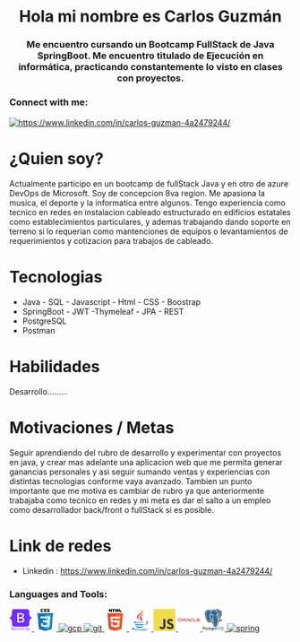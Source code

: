 <h1 align="center">Hola mi nombre es Carlos Guzmán</h1>
<h3 align="center">Me encuentro cursando un Bootcamp FullStack de Java SpringBoot. Me encuentro titulado de Ejecución en informática, practicando constantemente lo visto en clases con proyectos.</h3>

<h3 align="left">Connect with me:</h3>
<p align="left">
<a href="https://linkedin.com/in/https://www.linkedin.com/in/carlos-guzman-4a2479244/" target="blank"><img align="center" src="https://raw.githubusercontent.com/rahuldkjain/github-profile-readme-generator/master/src/images/icons/Social/linked-in-alt.svg" alt="https://www.linkedin.com/in/carlos-guzman-4a2479244/" height="30" width="40" /></a>
</p>

# ¿Quien soy?

Actualmente participo en un bootcamp de fullStack Java y en otro de azure DevOps de Microsoft. Soy de concepcion 8va region. Me apasiona la musica, el deporte y la informatica entre algunos. Tengo experiencia como tecnico en redes en instalacion cableado estructurado en edificios estatales como establecimientos particulares, y ademas trabajando dando soporte en terreno si lo requerian como mantenciones de equipos o levantamientos de requerimientos y cotizacion para trabajos de cableado.

# Tecnologias

- Java - SQL - Javascript - Html - CSS - Boostrap
- SpringBoot - JWT -Thymeleaf - JPA - REST 
- PostgreSQL
- Postman

# Habilidades
Desarrollo......... 

# Motivaciones / Metas

Seguir aprendiendo del rubro de desarrollo y experimentar con proyectos en java, y crear mas adelante una aplicacion web que me permita generar ganancias personales y asi seguir sumando ventas y experiencias con distintas tecnologias conforme vaya avanzado. Tambien un punto importante que me motiva es cambiar de rubro ya que anteriormente trabajaba como tecnico en redes y mi meta es dar el salto a un empleo como desarrollador back/front o fullStack si es posible. 


# Link de redes
- Linkedin : https://www.linkedin.com/in/carlos-guzman-4a2479244/



<h3 align="left">Languages and Tools:</h3>
<p align="left"> <a href="https://getbootstrap.com" target="_blank" rel="noreferrer"> <img src="https://raw.githubusercontent.com/devicons/devicon/master/icons/bootstrap/bootstrap-plain-wordmark.svg" alt="bootstrap" width="40" height="40"/> </a> <a href="https://www.w3schools.com/css/" target="_blank" rel="noreferrer"> <img src="https://raw.githubusercontent.com/devicons/devicon/master/icons/css3/css3-original-wordmark.svg" alt="css3" width="40" height="40"/> </a> <a href="https://cloud.google.com" target="_blank" rel="noreferrer"> <img src="https://www.vectorlogo.zone/logos/google_cloud/google_cloud-icon.svg" alt="gcp" width="40" height="40"/> </a> <a href="https://git-scm.com/" target="_blank" rel="noreferrer"> <img src="https://www.vectorlogo.zone/logos/git-scm/git-scm-icon.svg" alt="git" width="40" height="40"/> </a> <a href="https://www.w3.org/html/" target="_blank" rel="noreferrer"> <img src="https://raw.githubusercontent.com/devicons/devicon/master/icons/html5/html5-original-wordmark.svg" alt="html5" width="40" height="40"/> </a> <a href="https://www.java.com" target="_blank" rel="noreferrer"> <img src="https://raw.githubusercontent.com/devicons/devicon/master/icons/java/java-original.svg" alt="java" width="40" height="40"/> </a> <a href="https://developer.mozilla.org/en-US/docs/Web/JavaScript" target="_blank" rel="noreferrer"> <img src="https://raw.githubusercontent.com/devicons/devicon/master/icons/javascript/javascript-original.svg" alt="javascript" width="40" height="40"/> </a> <a href="https://www.oracle.com/" target="_blank" rel="noreferrer"> <img src="https://raw.githubusercontent.com/devicons/devicon/master/icons/oracle/oracle-original.svg" alt="oracle" width="40" height="40"/> </a> <a href="https://www.postgresql.org" target="_blank" rel="noreferrer"> <img src="https://raw.githubusercontent.com/devicons/devicon/master/icons/postgresql/postgresql-original-wordmark.svg" alt="postgresql" width="40" height="40"/> </a> <a href="https://spring.io/" target="_blank" rel="noreferrer"> <img src="https://www.vectorlogo.zone/logos/springio/springio-icon.svg" alt="spring" width="40" height="40"/> </a> </p>
